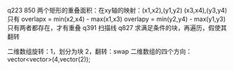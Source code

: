 q223 850
两个矩形的重叠面积：在xy轴的映射：(x1,x2),(y1,y2)   (x3,x4),(y3,y4)
只有 overlapx =  min(x2,x4) - max(x1,x3)
     overlapy = min(y2,y4) - max(y1,y3)
只有两者都存在，才有重叠
q391 扫描线
q827  求满足条件的块，再遍历，假使其翻转

二维数组旋转：1，划分为块  2，翻转：swap
二维数组的四个方向：vector<vector<int>>(4,vector<int>(2));